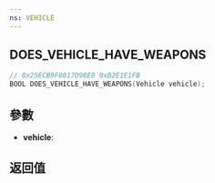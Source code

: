 ```yaml
---
ns: VEHICLE
---
```

## DOES_VEHICLE_HAVE_WEAPONS

```c
// 0x25ECB9F8017D98E0 0xB2E1E1FB
BOOL DOES_VEHICLE_HAVE_WEAPONS(Vehicle vehicle);
```


## 參數
* **vehicle**: 

## 返回值
